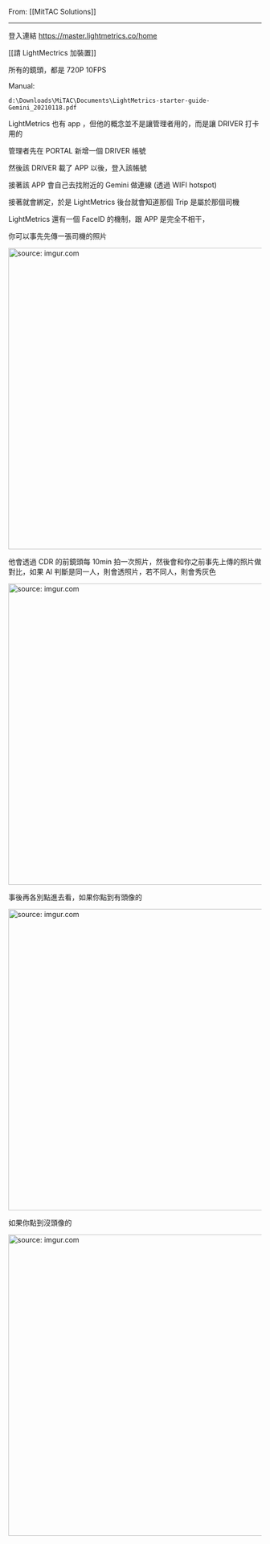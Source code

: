 From: [[MitTAC Solutions]]

---

登入連結
https://master.lightmetrics.co/home

[[請 LightMectrics 加裝置]]

所有的鏡頭，都是 720P 10FPS

Manual:
```
d:\Downloads\MiTAC\Documents\LightMetrics-starter-guide-Gemini_20210118.pdf 
```

LightMetrics 也有 app ，但他的概念並不是讓管理者用的，而是讓 DRIVER 打卡用的

管理者先在 PORTAL 新增一個 DRIVER 帳號

然後該 DRIVER 載了 APP 以後，登入該帳號

接著該 APP 會自己去找附近的 Gemini 做連線 (透過 WIFI hotspot)

接著就會綁定，於是 LightMetrics 後台就會知道那個 Trip 是屬於那個司機

LightMetrics 還有一個 FaceID 的機制，跟 APP 是完全不相干，

你可以事先先傳一張司機的照片

<a href="https://imgur.com/uqZSjiZ"><img src="https://i.imgur.com/uqZSjiZ.png" title="source: imgur.com" width="600px"/></a>

他會透過 CDR 的前鏡頭每 10min 拍一次照片，然後會和你之前事先上傳的照片做對比，如果 AI 判斷是同一人，則會透照片，若不同人，則會秀灰色

<a href="https://imgur.com/EVu3B2b"><img src="https://i.imgur.com/EVu3B2b.png" title="source: imgur.com" width="600px"/></a>

事後再各別點進去看，如果你點到有頭像的

<a href="https://imgur.com/n2a3pBY"><img src="https://i.imgur.com/n2a3pBY.png" title="source: imgur.com" width="600px"/></a>

如果你點到沒頭像的

<a href="https://imgur.com/Lsbduoj"><img src="https://i.imgur.com/Lsbduoj.png" title="source: imgur.com" width="600px"/></a>

